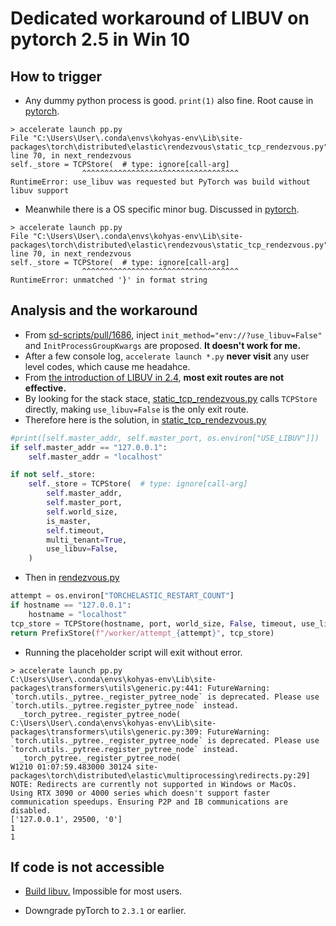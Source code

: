 # Dedicated workaround of LIBUV on pytorch 2.5 in Win 10 #

## How to trigger ##

- Any dummy python process is good. `print(1)` also fine. Root cause in [pytorch](https://github.com/pytorch/pytorch/issues/139990).

```log
> accelerate launch pp.py
File "C:\Users\User\.conda\envs\kohyas-env\Lib\site-packages\torch\distributed\elastic\rendezvous\static_tcp_rendezvous.py", line 70, in next_rendezvous
self._store = TCPStore(  # type: ignore[call-arg]
                ^^^^^^^^^^^^^^^^^^^^^^^^^^^^^^^^^^^
RuntimeError: use_libuv was requested but PyTorch was build without libuv support
```

- Meanwhile there is a OS specific minor bug. Discussed in [pytorch](https://github.com/pytorch/pytorch/issues/118378).

```log
> accelerate launch pp.py
File "C:\Users\User\.conda\envs\kohyas-env\Lib\site-packages\torch\distributed\elastic\rendezvous\static_tcp_rendezvous.py", line 70, in next_rendezvous
self._store = TCPStore(  # type: ignore[call-arg]
                ^^^^^^^^^^^^^^^^^^^^^^^^^^^^^^^^^^^
RuntimeError: unmatched '}' in format string
```

## Analysis and the workaround ##

- From [sd-scripts/pull/1686](https://github.com/kohya-ss/sd-scripts/pull/1686), inject `init_method="env://?use_libuv=False"` and `InitProcessGroupKwargs` are proposed. **It doesn't work for me.**
- After a few console log, `accelerate launch *.py` **never visit** any user level codes, which cause me headahce.
- From [the introduction of LIBUV in 2.4](https://pytorch.org/tutorials/intermediate/TCPStore_libuv_backend.html), **most exit routes are not effective.**
- By looking for the stack stace, [static_tcp_rendezvous.py](https://github.com/pytorch/pytorch/blob/main/torch/distributed/elastic/rendezvous/static_tcp_rendezvous.py) calls `TCPStore` directly, making `use_libuv=False` is the only exit route.
- Therefore here is the solution, in [static_tcp_rendezvous.py](https://github.com/pytorch/pytorch/blob/main/torch/distributed/elastic/rendezvous/static_tcp_rendezvous.py) 

```py
#print([self.master_addr, self.master_port, os.environ["USE_LIBUV"]])
if self.master_addr == "127.0.0.1":
    self.master_addr = "localhost"

if not self._store:
    self._store = TCPStore(  # type: ignore[call-arg]
        self.master_addr,
        self.master_port,
        self.world_size,
        is_master,
        self.timeout,
        multi_tenant=True,
        use_libuv=False,
    )
```

- Then in [rendezvous.py](https://github.com/pytorch/pytorch/blob/main/torch/distributed/rendezvous.py)

```py
attempt = os.environ["TORCHELASTIC_RESTART_COUNT"]
if hostname == "127.0.0.1":
    hostname = "localhost"
tcp_store = TCPStore(hostname, port, world_size, False, timeout, use_libuv=False)
return PrefixStore(f"/worker/attempt_{attempt}", tcp_store)
```

- Running the placeholder script will exit without error.

```log
> accelerate launch pp.py
C:\Users\User\.conda\envs\kohyas-env\Lib\site-packages\transformers\utils\generic.py:441: FutureWarning: `torch.utils._pytree._register_pytree_node` is deprecated. Please use `torch.utils._pytree.register_pytree_node` instead.
  _torch_pytree._register_pytree_node(
C:\Users\User\.conda\envs\kohyas-env\Lib\site-packages\transformers\utils\generic.py:309: FutureWarning: `torch.utils._pytree._register_pytree_node` is deprecated. Please use `torch.utils._pytree.register_pytree_node` instead.
  _torch_pytree._register_pytree_node(
W1210 01:07:59.483000 30124 site-packages\torch\distributed\elastic\multiprocessing\redirects.py:29] NOTE: Redirects are currently not supported in Windows or MacOs.
Using RTX 3090 or 4000 series which doesn't support faster communication speedups. Ensuring P2P and IB communications are disabled.
['127.0.0.1', 29500, '0']
1
1
```

## If code is not accessible ##

- [Build libuv.](https://github.com/libuv/libuv?tab=readme-ov-file#build-instructions) Impossible for most users.

- Downgrade pyTorch to `2.3.1` or earlier.